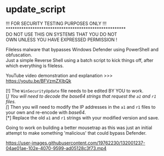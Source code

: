 # update_script

!!! FOR SECURITY TESTING PURPOSES ONLY !!! <br>
\******************************************************<br>
DO NOT USE THIS ON SYSTEMS THAT YOU DO NOT <br>
OWN UNLESS YOU HAVE EXPRESSED PERMISSION !

Fileless malware that bypasses Windows Defender using PowerShell and obfuscation. <br>
Just a simple Reverse Shell using a batch script to kick things off, after which everything is fileless.

YouTube video demonstration and explanation >>> https://youtu.be/BFVzmZXIbQk

[!] The `WinSecurityUpdate` file needs to be edited BY YOU to work. <br>
[*] You will need to decode the *base64* strings that request the `a1` and `r1` files. <br>
[*] Then you will need to modify the IP addresses in the `a1` and `r1` files to your own and re-encode with *base64*. <br>
[*] Replace the old `a1` and `r1` strings with your modified version and save.
 

Going to work on building a better mousetrap as this was just an initial attempt to make something 'malicious' that could bypass Defender. 



https://user-images.githubusercontent.com/19762230/132001237-04ae01ae-102e-4070-9599-ad05128c3f73.mp4


